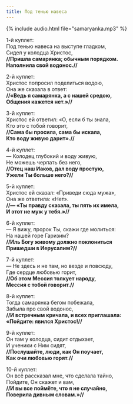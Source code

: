 ```yaml
---
title: Под тенью навеса
---
```

{% include audio.html file="samaryanka.mp3" %}

1-й куплет:  
Под тенью навеса на выступе гладком,  
Сидел у колодца Христос,  
**//Пришла самарянка; обычным порядком.  
Наполнила свой водонос.//**

2-й куплет:  
Христос попросил поделиться водою,  
Она же сказала в ответ:  
**//«Ведь я самарянка, а с нашей средою,  
Общения кажется нет.»//**

3-й куплет:  
Христос ей ответил: «О, если б ты знала,  
Кто это с тобой говорит,  
**//Сама бы просила, сама бы искала,  
Кто воду живую дарит».//**

4-й куплет:  
— Колодец глубокий и воду живую,  
Не можешь черпать без него,  
**//Отец наш Иаков, дал воду простую,  
Ужели Ты больше него?//**

5-й куплет:  
Христос ей сказал: «Приведи сюда мужа»,  
Она же ответила: «Нет».  
**//— «Ты правду сказала, ты пять их имела,  
И этот не муж у тебя.»//**

6-й куплет:  
— Я вижу, пророк Ты, скажи где молиться:  
На нашей горе Гаризим?  
**//Иль Богу живому должно поклониться  
Пришедши в Иерусалим?//**

7-й куплет:  
— Не здесь и не там, но везде и повсюду,  
Где сердце любовью горит,  
**//Об этом Мессия толкует народу,  
Мессия с тобой говорит.//**

8-й куплет:  
Тогда самарянка бегом побежала,  
Забыла про свой водонос,  
**//И встречным кричала, и всех приглашала:  
«Пойдите: явился Христос!//**

9-й куплет:  
Он там у колодца, сидит отдыхает,  
И ученики с Ним сидят,  
**//Послушайте, люди, как Он поучает,  
Как очи любовью горят.//**

10-й куплет:  
Он всё рассказал мне, что сделала тайно,  
Пойдите, Он скажет и вам,  
**//И вы все поймёте, что я не случайно,  
Поверила дивным словам.»//**
